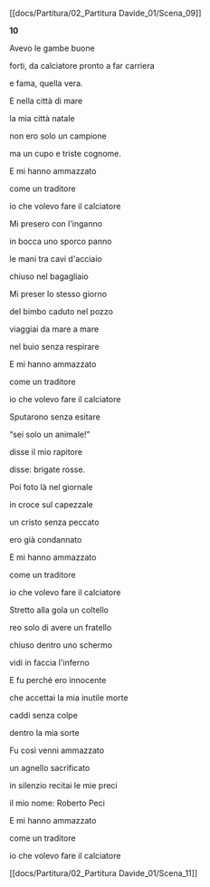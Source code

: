 [[docs/Partitura/02_Partitura Davide_01/Scena_09]]

**10**

Avevo le gambe buone

forti, da calciatore
pronto a far carriera

e fama, quella vera.

E nella città di mare

la mia città natale

non ero solo un campione

ma un cupo e triste cognome.

E mi hanno ammazzato

come un traditore

io che volevo fare il calciatore

Mi presero con l'inganno

in bocca uno sporco panno

le mani tra cavi d'acciaio

chiuso nel bagagliaio

Mi preser lo stesso giorno

del bimbo caduto nel pozzo

viaggiai da mare a mare

nel buio senza respirare

E mi hanno ammazzato

come un traditore

io che volevo fare il calciatore

Sputarono senza esitare

“sei solo un animale!”

disse il mio rapitore

disse: brigate rosse.

Poi foto là nel giornale

in croce sul capezzale

un cristo senza peccato

ero già condannato

E mi hanno ammazzato

come un traditore

io che volevo fare il calciatore

Stretto alla gola un coltello

reo solo di avere un fratello

chiuso dentro uno schermo

vidi in faccia l'inferno

E fu perché ero innocente

che accettai la mia inutile morte

caddi senza colpe

dentro la mia sorte

Fu così venni ammazzato

un agnello sacrificato

in silenzio recitai le mie preci

il mio nome: Roberto Peci

E mi hanno ammazzato

come un traditore

io che volevo fare il calciatore

[[docs/Partitura/02_Partitura Davide_01/Scena_11]]